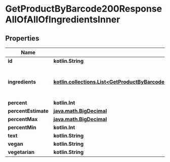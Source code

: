 
# GetProductByBarcode200ResponseAllOfAllOfIngredientsInner

## Properties
| Name | Type | Description | Notes |
| ------------ | ------------- | ------------- | ------------- |
| **id** | **kotlin.String** |  |  [optional] |
| **ingredients** | [**kotlin.collections.List&lt;GetProductByBarcode200ResponseAllOfAllOfIngredientsInnerIngredientsInner&gt;**](GetProductByBarcode200ResponseAllOfAllOfIngredientsInnerIngredientsInner.md) | Sub ingredients composing this ingredients.  |  [optional] |
| **percent** | **kotlin.Int** |  |  [optional] |
| **percentEstimate** | [**java.math.BigDecimal**](java.math.BigDecimal.md) |  |  [optional] |
| **percentMax** | [**java.math.BigDecimal**](java.math.BigDecimal.md) |  |  [optional] |
| **percentMin** | **kotlin.Int** |  |  [optional] |
| **text** | **kotlin.String** |  |  [optional] |
| **vegan** | **kotlin.String** |  |  [optional] |
| **vegetarian** | **kotlin.String** |  |  [optional] |



